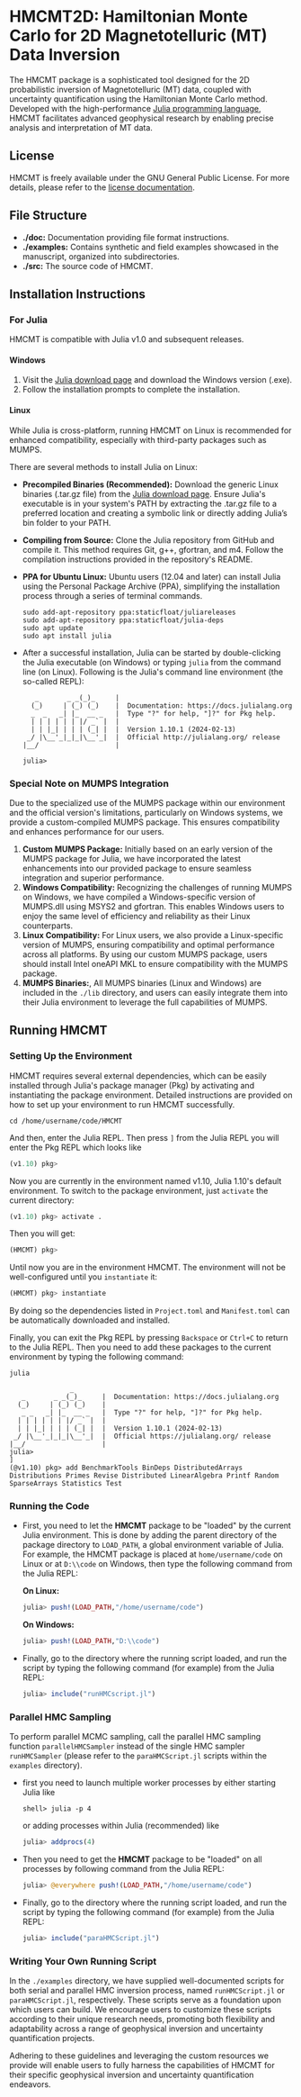 # HMCMT2D: Hamiltonian Monte Carlo for 2D Magnetotelluric (MT) Data Inversion

The HMCMT package is a sophisticated tool designed for the 2D probabilistic inversion of Magnetotelluric (MT) data, coupled with uncertainty quantification using the Hamiltonian Monte Carlo method. Developed with the high-performance [Julia programming language](http://julialang.org), HMCMT facilitates advanced geophysical research by enabling precise analysis and interpretation of MT data.

## License

HMCMT is freely available under the GNU General Public License. For more details, please refer to the [license documentation](http://www.gnu.org/licenses/).

## File Structure

- **./doc:** Documentation providing file format instructions.
- **./examples:** Contains synthetic and field examples showcased in the manuscript, organized into subdirectories.
- **./src:** The source code of HMCMT.

## Installation Instructions

### For Julia

HMCMT is compatible with Julia v1.0 and subsequent releases.

#### Windows

1. Visit the [Julia download page](https://julialang.org/downloads/) and download the Windows version (.exe).
2. Follow the installation prompts to complete the installation.

#### Linux

While Julia is cross-platform, running HMCMT on Linux is recommended for enhanced compatibility, especially with third-party packages such as MUMPS. 

There are several methods to install Julia on Linux:

- **Precompiled Binaries (Recommended):** Download the generic Linux binaries (.tar.gz file) from the [Julia download page](https://julialang.org/downloads/). Ensure Julia's executable is in your system's PATH by extracting the .tar.gz file to a preferred location and creating a symbolic link or directly adding Julia’s bin folder to your PATH.

- **Compiling from Source:** Clone the Julia repository from GitHub and compile it. This method requires Git, g++, gfortran, and m4. Follow the compilation instructions provided in the repository's README.

- **PPA for Ubuntu Linux:** Ubuntu users (12.04 and later) can install Julia using the Personal Package Archive (PPA), simplifying the installation process through a series of terminal commands.

  ```shell
  sudo add-apt-repository ppa:staticfloat/juliareleases
  sudo add-apt-repository ppa:staticfloat/julia-deps
  sudo apt update
  sudo apt install julia
  ```

- After a successful installation, Julia can be started by double-clicking the Julia executable (on Windows) or typing `julia` from the command line (on Linux). Following is the Julia's command line environment (the so-called REPL):

  ```shell
     _       _ _(_)_     |
    (_)     | (_) (_)    |  Documentation: https://docs.julialang.org
    _  _   _| |_  __ _   |  Type "?" for help, "]?" for Pkg help.
    | | | | | | |/ _` |  |
    | | |_| | | | (_| |  |  Version 1.10.1 (2024-02-13)
   _/ |\__'_|_|_|\__'_|  |  Official http://julialang.org/ release
  |__/                   |  
  
  julia>
  ```

### Special Note on MUMPS Integration

Due to the specialized use of the MUMPS package within our environment and the official version's limitations, particularly on Windows systems, we provide a custom-compiled MUMPS package. This ensures compatibility and enhances performance for our users.

1. **Custom MUMPS Package:** Initially based on an early version of the MUMPS package for Julia, we have incorporated the latest enhancements into our provided package to ensure seamless integration and superior performance.
2. **Windows Compatibility:** Recognizing the challenges of running MUMPS on Windows, we have compiled a Windows-specific version of MUMPS.dll using MSYS2 and gfortran. This enables Windows users to enjoy the same level of efficiency and reliability as their Linux counterparts.
3. **Linux Compatibility:** For Linux users, we also provide a Linux-specific version of MUMPS, ensuring compatibility and optimal performance across all platforms. By using our custom MUMPS package, users should install Intel oneAPI MKL to ensure compatibility with the MUMPS package.
4. **MUMPS Binaries:**, All MUMPS binaries (Linux and Windows) are included in the `./lib` directory, and users can easily integrate them into their Julia environment to leverage the full capabilities of MUMPS.

## Running HMCMT

### Setting Up the Environment

HMCMT requires several external dependencies, which can be easily installed through Julia's package manager (Pkg) by activating and instantiating the package environment. Detailed instructions are provided on how to set up your environment to run HMCMT successfully.

```shell
cd /home/username/code/HMCMT
```

And then, enter the Julia REPL. Then press `]` from the Julia REPL you will enter the Pkg REPL which looks like
```julia
(v1.10) pkg>
```

Now you are currently in the environment named v1.10, Julia 1.10's default environment. To switch to the package environment, just `activate` the current directory:
```julia
(v1.10) pkg> activate .
```
Then you will get:
```julia
(HMCMT) pkg>
```
Until now you are in the environment HMCMT. The environment will not be well-configured until you `instantiate` it:
```julia
(HMCMT) pkg> instantiate
```
By doing so the dependencies listed in `Project.toml` and `Manifest.toml` can be automatically downloaded and installed.

Finally, you can exit the Pkg REPL by pressing `Backspace` or `Ctrl+C` to return to the Julia REPL. Then you need to add these packages to the current environment by typing the following command:
```shell
julia
```

```shell
               _
   _       _ _(_)_     |  Documentation: https://docs.julialang.org
  (_)     | (_) (_)    |
   _ _   _| |_  __ _   |  Type "?" for help, "]?" for Pkg help.
  | | | | | | |/ _` |  |
  | | |_| | | | (_| |  |  Version 1.10.1 (2024-02-13)
 _/ |\__'_|_|_|\__'_|  |  Official https://julialang.org/ release
|__/                   |
julia> 
]
(@v1.10) pkg> add BenchmarkTools BinDeps DistributedArrays Distributions Primes Revise Distributed LinearAlgebra Printf Random SparseArrays Statistics Test
```

### Running the Code

* First, you need to let the **HMCMT** package to be "loaded" by the current Julia environment. This is done by adding the parent directory of the package directory to  `LOAD_PATH`, a global environment variable of Julia. For example, the HMCMT package is placed at `home/username/code` on Linux or at `D:\\code` on Windows, then type the following command from the Julia REPL:

  **On Linux:**
  
  ```julia
  julia> push!(LOAD_PATH,"/home/username/code")
  ```
  **On Windows:** 
  
  ```julia
  julia> push!(LOAD_PATH,"D:\\code")
  ```
  
  


* Finally, go to the directory where the running script loaded, and run the script by typing the following command (for example) from the Julia REPL:

  ```julia
  julia> include("runHMCscript.jl")
  ```

### Parallel HMC Sampling
To perform parallel MCMC sampling, call the parallel HMC sampling function `parallelHMCSampler` instead of  the single HMC sampler `runHMCSampler` (please refer to the `paraHMCScript.jl` scripts within the `examples` directory).

* first you need to launch multiple worker processes by either starting Julia like

  ```shell
  shell> julia -p 4
  ```

  or adding processes within Julia (recommended) like

  ```julia
  julia> addprocs(4)
  ```

* Then you need to get the **HMCMT** package to be "loaded" on all processes by following command from the Julia REPL:

  ```julia
  julia> @everywhere push!(LOAD_PATH,"/home/username/code")
  ````

* Finally, go to the directory where the running script loaded, and run the script by typing the following command (for example) from the Julia REPL:

  ```julia
  julia> include("paraHMCScript.jl")
  ```

### Writing Your Own Running Script

In the `./examples` directory, we have supplied well-documented scripts for both serial and parallel HMC inversion process, named `runHMCScript.jl` or `paraHMCScript.jl`, respectively. These scripts serve as a foundation upon which users can build. We encourage users to customize these scripts according to their unique research needs, promoting both flexibility and adaptability across a range of geophysical inversion and uncertainty quantification projects.

Adhering to these guidelines and leveraging the custom resources we provide will enable users to fully harness the capabilities of HMCMT for their specific geophysical inversion and uncertainty quantification endeavors.
